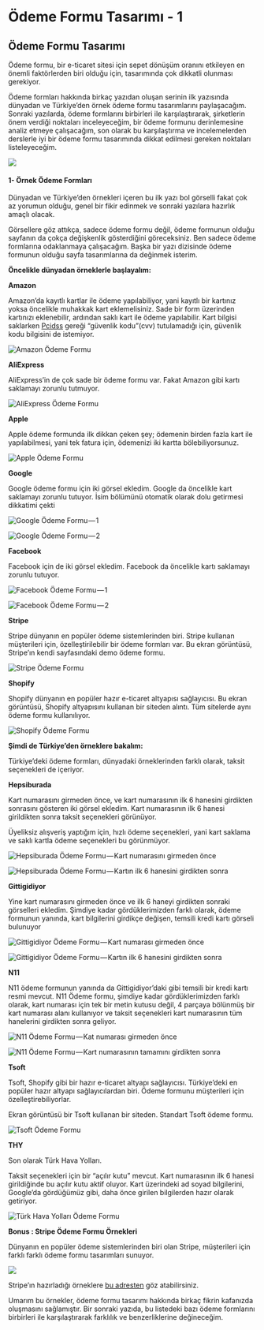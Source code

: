 # Ödeme Formu Tasarımı - 1

## Ödeme Formu Tasarımı <a id="64ba"></a>

Ödeme formu, bir e-ticaret sitesi için sepet dönüşüm oranını etkileyen en önemli faktörlerden biri olduğu için, tasarımında çok dikkatli olunması gerekiyor.

Ödeme formları hakkında birkaç yazıdan oluşan serinin ilk yazısında dünyadan ve Türkiye’den örnek ödeme formu tasarımlarını paylaşacağım.   
Sonraki yazılarda, ödeme formlarını birbirleri ile karşılaştırarak, şirketlerin önem verdiği noktaları inceleyeceğim, bir ödeme formunu derinlemesine analiz etmeye çalışacağım, son olarak bu karşılaştırma ve incelemelerden derslerle iyi bir ödeme formu tasarımında dikkat edilmesi gereken noktaları listeleyeceğim.

![](https://cdn-images-1.medium.com/max/1600/1*N9kzmGrSvqD_cQgdiKhrfg.jpeg)

#### 1- Örnek Ödeme Formları <a id="445a"></a>

Dünyadan ve Türkiye’den örnekleri içeren bu ilk yazı bol görselli fakat çok az yorumun olduğu, genel bir fikir edinmek ve sonraki yazılara hazırlık amaçlı olacak.

Görsellere göz attıkça, sadece ödeme formu değil, ödeme formunun olduğu sayfanın da çokça değişkenlik gösterdiğini göreceksiniz. Ben sadece ödeme formlarına odaklanmaya çalışacağım. Başka bir yazı dizisinde ödeme formunun olduğu sayfa tasarımlarına da değinmek isterim.

**Öncelikle dünyadan örneklerle başlayalım:**

**Amazon**

Amazon’da kayıtlı kartlar ile ödeme yapılabiliyor, yani kayıtlı bir kartınız yoksa öncelikle muhakkak kart eklemelisiniz. Sade bir form üzerinden kartınızı eklenebilir, ardından saklı kart ile ödeme yapılabilir. Kart bilgisi saklarken [Pcidss](https://www.pcisecuritystandards.org/pdfs/pci_fs_data_storage.pdf) gereği “güvenlik kodu”\(cvv\) tutulamadığı için, güvenlik kodu bilgisini de istemiyor.

![Amazon &#xD6;deme Formu](https://cdn-images-1.medium.com/max/2000/1*U0mzRa4dDB8Mzqxshta1Qg.jpeg)

**AliExpress**

AliExpress’in de çok sade bir ödeme formu var. Fakat Amazon gibi kartı saklamayı zorunlu tutmuyor.

![AliExpress &#xD6;deme Formu](https://cdn-images-1.medium.com/max/2000/1*vgy-mj26RzjEAqd4w96Rfw.jpeg)

**Apple**

Apple ödeme formunda ilk dikkan çeken şey; ödemenin birden fazla kart ile yapılabilmesi, yani tek fatura için, ödemenizi iki kartta bölebiliyorsunuz.

![Apple &#xD6;deme Formu](https://cdn-images-1.medium.com/max/2000/1*ZD6gYuQw_3MFFy41XqsqtA.jpeg)

**Google**

Google ödeme formu için iki görsel ekledim. Google da öncelikle kart saklamayı zorunlu tutuyor. İsim bölümünü otomatik olarak dolu getirmesi dikkatimi çekti

![Google &#xD6;deme Formu&#x200A;&#x2014;&#x200A;1](https://cdn-images-1.medium.com/max/1600/1*pgx_VIMvt7MAHdO5akF7Vw.png)

![Google &#xD6;deme Formu&#x200A;&#x2014;&#x200A;2](https://cdn-images-1.medium.com/max/1600/1*66oNubfoUc2ee3GMdY4PMA.jpeg)

**Facebook**

Facebook için de iki görsel ekledim. Facebook da öncelikle kartı saklamayı zorunlu tutuyor.

![Facebook &#xD6;deme Formu&#x200A;&#x2014;&#x200A;1](https://cdn-images-1.medium.com/max/1600/1*FauEnKpYdmpGOup6XUjhxA.jpeg)

![Facebook &#xD6;deme Formu&#x200A;&#x2014;&#x200A;2](https://cdn-images-1.medium.com/max/1600/1*YaZthHhXnq38n72mWg1rWA.png)

**Stripe**

Stripe dünyanın en popüler ödeme sistemlerinden biri. Stripe kullanan müşterileri için, özelleştirilebilir bir ödeme formları var. Bu ekran görüntüsü, Stripe’ın kendi sayfasındaki demo ödeme formu.

![Stripe &#xD6;deme Formu](https://cdn-images-1.medium.com/max/1600/1*TamEs3HIsbebzI-bE6BMHg.png)

**Shopify**

Shopify dünyanın en popüler hazır e-ticaret altyapısı sağlayıcısı. Bu ekran görüntüsü, Shopify altyapısını kullanan bir siteden alıntı. Tüm sitelerde aynı ödeme formu kullanılıyor.

![Shopify &#xD6;deme Formu](https://cdn-images-1.medium.com/max/2000/1*uTKprfL0LGCn99Js7a3tXw.jpeg)

**Şimdi de Türkiye’den örneklere bakalım:**

Türkiye’deki ödeme formları, dünyadaki örneklerinden farklı olarak, taksit seçenekleri de içeriyor.

**Hepsiburada**

Kart numarasını girmeden önce, ve kart numarasının ilk 6 hanesini girdikten sonrasını gösteren iki görsel ekledim. Kart numarasının ilk 6 hanesi girildikten sonra taksit seçenekleri görünüyor.

Üyeliksiz alışveriş yaptığım için, hızlı ödeme seçenekleri, yani kart saklama ve saklı kartla ödeme seçenekleri bu görünmüyor.

![Hepsiburada &#xD6;deme Formu&#x200A;&#x2014;&#x200A;Kart numaras&#x131;n&#x131; girmeden &#xF6;nce](https://cdn-images-1.medium.com/max/2000/1*Vc0JGzxMOXQGH0er33iLnw.jpeg)

![Hepsiburada &#xD6;deme Formu&#x200A;&#x2014;&#x200A;Kart&#x131;n ilk 6 hanesini girdikten sonra](https://cdn-images-1.medium.com/max/2000/1*AvJzQ8PfSIoY56KrR0Inhw.jpeg)

**Gittigidiyor**

Yine kart numarasını girmeden önce ve ilk 6 haneyi girdikten sonraki görselleri ekledim. Şimdiye kadar gördüklerimizden farklı olarak, ödeme formunun yanında, kart bilgilerini girdikçe değişen, temsili kredi kartı görseli bulunuyor

![Gittigidiyor &#xD6;deme Formu&#x200A;&#x2014;&#x200A;Kart numaras&#x131; girmeden &#xF6;nce](https://cdn-images-1.medium.com/max/2000/1*7Q3GsqQu8C88lxpKYZhpOw.jpeg)

![Gittigidiyor &#xD6;deme Formu&#x200A;&#x2014;&#x200A;Kart&#x131;n ilk 6 hanesini girdikten sonra](https://cdn-images-1.medium.com/max/2000/1*-nbc501O83HjIVhtT3B_5A.jpeg)

**N11**

N11 ödeme formunun yanında da Gittigidiyor’daki gibi temsili bir kredi kartı resmi mevcut. N11 Ödeme formu, şimdiye kadar gördüklerimizden farklı olarak, kart numarası için tek bir metin kutusu değil, 4 parçaya bölünmüş bir kart numarası alanı kullanıyor ve taksit seçenekleri kart numarasının tüm hanelerini girdikten sonra geliyor.

![N11 &#xD6;deme Formu&#x200A;&#x2014;&#x200A;Kat numaras&#x131; girmeden &#xF6;nce](https://cdn-images-1.medium.com/max/2000/1*SRNfWAo9vfAfzyYiQcPcVQ.jpeg)

![N11 &#xD6;deme Formu&#x200A;&#x2014;&#x200A;Kart numaras&#x131;n&#x131;n tamam&#x131;n&#x131; girdikten sonra](https://cdn-images-1.medium.com/max/2000/1*QOeoc-ueYpFBU0ofM-HaEg.jpeg)

**Tsoft**

Tsoft, Shopify gibi bir hazır e-ticaret altyapı sağlayıcısı. Türkiye’deki en popüler hazır altyapı sağlayıcılardan biri. Ödeme formunu müşterileri için özelleştirebiliyorlar.

Ekran görüntüsü bir Tsoft kullanan bir siteden. Standart Tsoft ödeme formu.

![Tsoft &#xD6;deme Formu](https://cdn-images-1.medium.com/max/2000/1*GPjpAEglNKpXjQBcpUQJsA.jpeg)

**THY**

Son olarak Türk Hava Yolları.

Taksit seçenekleri için bir “açılır kutu” mevcut. Kart numarasının ilk 6 hanesi girildiğinde bu açılır kutu aktif oluyor. Kart üzerindeki ad soyad bilgilerini, Google’da gördüğümüz gibi, daha önce girilen bilgilerden hazır olarak getiriyor.

![T&#xFC;rk Hava Yollar&#x131; &#xD6;deme Formu](https://cdn-images-1.medium.com/max/2000/1*P6npVg1XV0JzgPbtb3Z6nQ.jpeg)

**Bonus : Stripe Ödeme Formu Örnekleri**

Dünyanın en popüler ödeme sistemlerinden biri olan Stripe, müşterileri için farklı farklı ödeme formu tasarımları sunuyor.

![](https://cdn-images-1.medium.com/max/1600/1*2hwfICBZxSenYB6UH9qKfg.gif)

Stripe’ın hazırladığı örneklere [bu adresten](https://stripe.github.io/elements-examples/) göz atabilirsiniz.

Umarım bu örnekler, ödeme formu tasarımı hakkında birkaç fikrin kafanızda oluşmasını sağlamıştır. Bir sonraki yazıda, bu listedeki bazı ödeme formlarını birbirleri ile karşılaştırarak farklılık ve benzerliklerine değineceğim.

